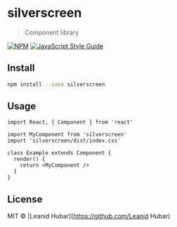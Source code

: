 # silverscreen

> Component library

[![NPM](https://img.shields.io/npm/v/silverscreen.svg)](https://www.npmjs.com/package/silverscreen) [![JavaScript Style Guide](https://img.shields.io/badge/code_style-standard-brightgreen.svg)](https://standardjs.com)

## Install

```bash
npm install --save silverscreen
```

## Usage

```tsx
import React, { Component } from 'react'

import MyComponent from 'silverscreen'
import 'silverscreen/dist/index.css'

class Example extends Component {
  render() {
    return <MyComponent />
  }
}
```

## License

MIT © [Leanid Hubar](https://github.com/Leanid Hubar)
